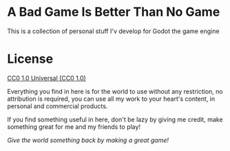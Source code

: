 # A Bad Game Is Better Than No Game

This is a collection of personal stuff I'v develop for Godot the game engine

# License

[CC0 1.0 Universal (CC0 1.0)](https://creativecommons.org/publicdomain/zero/1.0/)

Everything you find in here is for the world to use without any restriction, no attribution is required, you can use all my work to your heart's content, in personal and commercial products.

If you find something useful in here, don't be lazy by giving me credit, make something great for me and my friends to play!

*Give the world something back by making a great game!*
